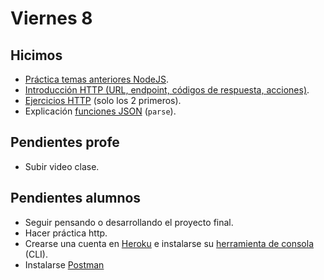 # Viernes 8

## Hicimos

- [Práctica temas anteriores NodeJS](/ejercicios/back/repaso-general-node.md).
- [Introducción HTTP (URL, endpoint, códigos de respuesta, acciones)](/apuntes/back/http.md).
- [Ejercicios HTTP](/ejercicios/back/http.md) (solo los 2 primeros).
- Explicación [funciones JSON](/apuntes/back/json.md) (`parse`).

## Pendientes profe

- Subir video clase.

## Pendientes alumnos

- Seguir pensando o desarrollando el proyecto final.
- Hacer práctica http.
- Crearse una cuenta en [Heroku](https://www.heroku.com/) e instalarse su [herramienta de consola](https://devcenter.heroku.com/articles/heroku-cli) (CLI).
- Instalarse [Postman](https://www.getpostman.com/)
